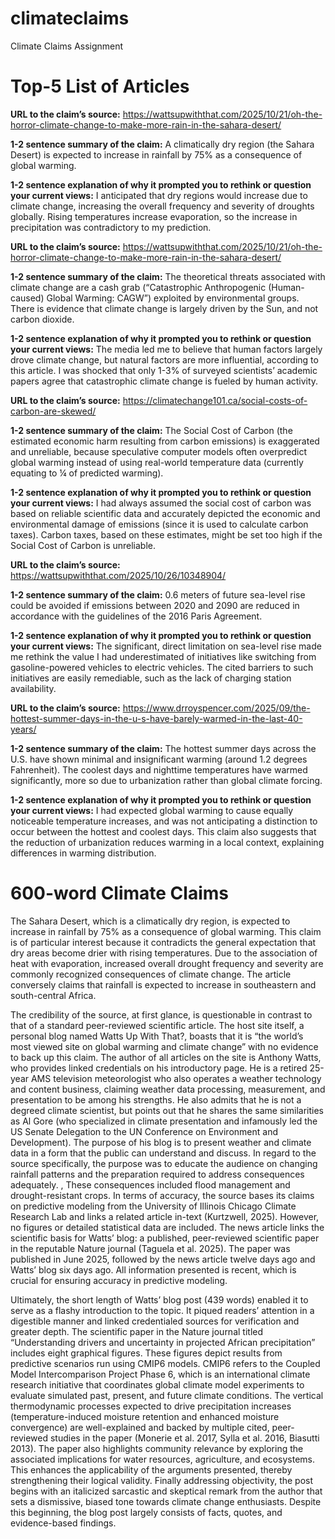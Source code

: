 # climateclaims
Climate Claims Assignment
# Top-5 List of Articles
**URL to the claim’s source:** https://wattsupwiththat.com/2025/10/21/oh-the-horror-climate-change-to-make-more-rain-in-the-sahara-desert/

**1-2 sentence summary of the claim:** A climatically dry region (the Sahara Desert) is expected to increase in rainfall by 75% as a consequence of global warming.

**1-2 sentence explanation of why it prompted you to rethink or question your current views:** I anticipated that dry regions would increase due to climate change, increasing the overall frequency and severity of droughts globally. Rising temperatures increase evaporation, so the increase in precipitation was contradictory to my prediction.

**URL to the claim’s source:** https://wattsupwiththat.com/2025/10/21/oh-the-horror-climate-change-to-make-more-rain-in-the-sahara-desert/

**1-2 sentence summary of the claim:** The theoretical threats associated with climate change are a cash grab (“Catastrophic Anthropogenic (Human-caused) Global Warming: CAGW”) exploited by environmental groups. There is evidence that climate change is largely driven by the Sun, and not carbon dioxide. 

**1-2 sentence explanation of why it prompted you to rethink or question your current views:** The media led me to believe that human factors largely drove climate change, but natural factors are more influential, according to this article. I was shocked that only 1-3% of surveyed scientists’ academic papers agree that catastrophic climate change is fueled by human activity.

**URL to the claim’s source:** https://climatechange101.ca/social-costs-of-carbon-are-skewed/

**1-2 sentence summary of the claim:** The Social Cost of Carbon (the estimated economic harm resulting from carbon emissions) is exaggerated and unreliable, because speculative computer models often overpredict global warming instead of using real-world temperature data (currently equating to ¼ of predicted warming).

**1-2 sentence explanation of why it prompted you to rethink or question your current views:** I had always assumed the social cost of carbon was based on reliable scientific data and accurately depicted the economic and environmental damage of emissions (since it is used to calculate carbon taxes). Carbon taxes, based on these estimates, might be set too high if the Social Cost of Carbon is unreliable. 

**URL to the claim’s source:** https://wattsupwiththat.com/2025/10/26/10348904/

**1-2 sentence summary of the claim:** 0.6 meters of future sea-level rise could be avoided if emissions between 2020 and 2090 are reduced in accordance with the guidelines of the 2016 Paris Agreement.

**1-2 sentence explanation of why it prompted you to rethink or question your current views:** The significant, direct limitation on sea-level rise made me rethink the value I had underestimated of initiatives like switching from gasoline-powered vehicles to electric vehicles. The cited barriers to such initiatives are easily remediable, such as the lack of charging station availability.

**URL to the claim’s source:** https://www.drroyspencer.com/2025/09/the-hottest-summer-days-in-the-u-s-have-barely-warmed-in-the-last-40-years/

**1-2 sentence summary of the claim:** The hottest summer days across the U.S. have shown minimal and insignificant warming (around 1.2 degrees Fahrenheit). The coolest days and nighttime temperatures have warmed significantly, more so due to urbanization rather than global climate forcing.

**1-2 sentence explanation of why it prompted you to rethink or question your current views:** I had expected global warming to cause equally noticeable temperature increases, and was not anticipating a distinction to occur between the hottest and coolest days. This claim also suggests that the reduction of urbanization reduces warming in a local context, explaining differences in warming distribution.

# 600-word Climate Claims
The Sahara Desert, which is a climatically dry region, is expected to increase in rainfall by 75% as a consequence of global warming. This claim is of particular interest because it contradicts the general expectation that dry areas become drier with rising temperatures. Due to the association of heat with evaporation, increased overall drought frequency and severity are commonly recognized consequences of climate change. The article conversely claims that rainfall is expected to increase in southeastern and south-central Africa. 

The credibility of the source, at first glance, is questionable in contrast to that of a standard peer-reviewed scientific article. The host site itself, a personal blog named Watts Up With That?, boasts that it is “the world’s most viewed site on global warming and climate change” with no evidence to back up this claim. The author of all articles on the site is Anthony Watts, who provides linked credentials on his introductory page. He is a retired 25-year AMS television meteorologist who also operates a weather technology and content business, claiming weather data processing, measurement, and presentation to be among his strengths. He also admits that he is not a degreed climate scientist, but points out that he shares the same similarities as Al Gore (who specialized in climate presentation and infamously led the US Senate Delegation to the UN Conference on Environment and Development). The purpose of his blog is to present weather and climate data in a form that the public can understand and discuss. In regard to the source specifically, the purpose was to educate the audience on changing rainfall patterns and the preparation required to address consequences adequately. , These consequences included flood management and drought-resistant crops. In terms of accuracy, the source bases its claims on predictive modeling from the University of Illinois Chicago Climate Research Lab and links a related article in-text (Kurtzwell, 2025). However, no figures or detailed statistical data are included. The news article links the scientific basis for Watts’ blog: a published, peer-reviewed scientific paper in the reputable Nature journal (Taguela et al. 2025). The paper was published in June 2025, followed by the news article twelve days ago and Watts’ blog six days ago. All information presented is recent, which is crucial for ensuring accuracy in predictive modeling. 

Ultimately, the short length of Watts’ blog post (439 words) enabled it to serve as a flashy introduction to the topic. It piqued readers’ attention in a digestible manner and linked credentialed sources for verification and greater depth. The scientific paper in the Nature journal titled “Understanding drivers and uncertainty in projected African precipitation” includes eight graphical figures. These figures depict results from predictive scenarios run using CMIP6 models. CMIP6 refers to the Coupled Model Intercomparison Project Phase 6, which is an international climate research initiative that coordinates global climate model experiments to evaluate simulated past, present, and future climate conditions. The vertical thermodynamic processes expected to drive precipitation increases (temperature-induced moisture retention and enhanced moisture convergence) are well-explained and backed by multiple cited, peer-reviewed studies in the paper (Monerie et al. 2017, Sylla et al. 2016, Biasutti 2013). The paper also highlights community relevance by exploring the associated implications for water resources, agriculture, and ecosystems. This enhances the applicability of the arguments presented, thereby strengthening their logical validity. Finally addressing objectivity, the post begins with an italicized sarcastic and skeptical remark from the author that sets a dismissive, biased tone towards climate change enthusiasts. Despite this beginning, the blog post largely consists of facts, quotes, and evidence-based findings.
